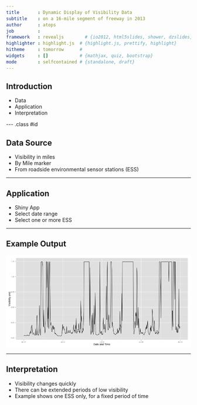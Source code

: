 ```yaml
---
title       : Dynamic Display of Visibility Data
subtitle    : on a 16-mile segment of freeway in 2013
author      : atops
job         : 
framework   : revealjs        # {io2012, html5slides, shower, dzslides, ...}
highlighter : highlight.js  # {highlight.js, prettify, highlight}
hitheme     : tomorrow      # 
widgets     : []            # {mathjax, quiz, bootstrap}
mode        : selfcontained # {standalone, draft}
---
```


## Introduction

* Data
* Application
* Interpretation

--- .class #id 

## Data Source

* Visibility in miles
* By Mile marker
* From roadside environmental sensor stations (ESS)

---

## Application

* Shiny App
* Select date range
* Select one or more ESS

---

## Example Output

![plot of chunk unnamed-chunk-1](assets/fig/unnamed-chunk-1-1.png) 

---

## Interpretation

* Visibility changes quickly
* There can be extended periods of low visibility
* Example shows one ESS only, for a fixed period of time
